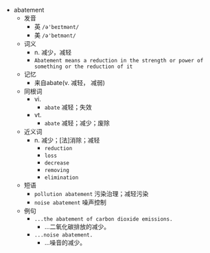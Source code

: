 - abatement
  - 发音
    - 英 `/ə'beɪtmənt/`
    - 美 `/ə'betmənt/`
  - 词义
    - n. 减少，减轻
    - `Abatement means a reduction in the strength or power of something or the reduction of it`
  - 记忆
    - 来自abate(v. 减轻， 减弱)
  - 同根词
    - vi.
      - `abate` 减轻；失效
    - vt.
      - `abate` 减轻；减少；废除
  - 近义词
    - n. 减少；[法]消除；减轻
      - `reduction`
      - `loss`
      - `decrease`
      - `removing`
      - `elimination`
  - 短语
    - `pollution abatement` 污染治理；减轻污染 
    - `noise abatement` 噪声控制 
  - 例句
    - `...the abatement of carbon dioxide emissions.`
      - ...二氧化碳排放的减少。
    - `...noise abatement.`
      - ...噪音的减少。

